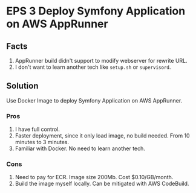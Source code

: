 # EPS 3 Deploy Symfony Application on AWS AppRunner

## Facts
1. AppRunner build didn't support to modify webserver for rewrite URL.
2. I don't want to learn another tech like `setup.sh` or `supervisord`.

## Solution
Use Docker Image to deploy Symfony Application on AWS AppRunner.

### Pros
1. I have full control.
2. Faster deployment, since it only load image, no build needed. From 10 minutes to 3 minutes.
3. Familiar with Docker. No need to learn another tech.

### Cons
1. Need to pay for ECR. Image size 200Mb. Cost $0.10/GB/month.
2. Build the image myself locally. Can be mitigated with AWS CodeBuild.
